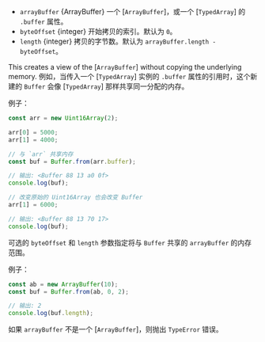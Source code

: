 <!-- YAML
added: v5.10.0
-->

* `arrayBuffer` {ArrayBuffer} 一个 [`ArrayBuffer`]，或一个 [`TypedArray`] 的 `.buffer` 属性。
* `byteOffset` {integer} 开始拷贝的索引。默认为 `0`。
* `length` {integer} 拷贝的字节数。默认为 `arrayBuffer.length - byteOffset`。

This creates a view of the [`ArrayBuffer`] without copying the underlying memory. 
例如，当传入一个 [`TypedArray`] 实例的 `.buffer` 属性的引用时，这个新建的 `Buffer` 会像 [`TypedArray`] 那样共享同一分配的内存。

例子：

```js
const arr = new Uint16Array(2);

arr[0] = 5000;
arr[1] = 4000;

// 与 `arr` 共享内存
const buf = Buffer.from(arr.buffer);

// 输出: <Buffer 88 13 a0 0f>
console.log(buf);

// 改变原始的 Uint16Array 也会改变 Buffer
arr[1] = 6000;

// 输出: <Buffer 88 13 70 17>
console.log(buf);
```

可选的 `byteOffset` 和 `length` 参数指定将与 `Buffer` 共享的 `arrayBuffer` 的内存范围。

例子：

```js
const ab = new ArrayBuffer(10);
const buf = Buffer.from(ab, 0, 2);

// 输出: 2
console.log(buf.length);
```

如果 `arrayBuffer` 不是一个 [`ArrayBuffer`]，则抛出 `TypeError` 错误。

